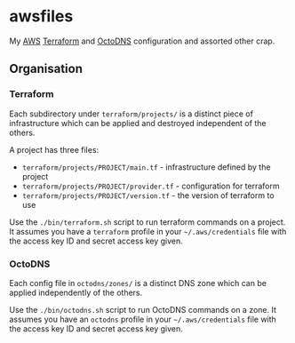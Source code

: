 awsfiles
========

My [AWS][] [Terraform][] and [OctoDNS][] configuration and assorted
other crap.

[AWS]: https://aws.amazon.com/
[Terraform]: https://www.terraform.io/
[OctoDNS]: https://github.com/github/octodns

Organisation
------------

### Terraform

Each subdirectory under `terraform/projects/` is a distinct piece of
infrastructure which can be applied and destroyed independent of the
others.

A project has three files:

- `terraform/projects/PROJECT/main.tf` - infrastructure defined by the project
- `terraform/projects/PROJECT/provider.tf` - configuration for terraform
- `terraform/projects/PROJECT/version.tf` - the version of terraform to use

Use the `./bin/terraform.sh` script to run terraform commands on a
project.  It assumes you have a `terraform` profile in your
`~/.aws/credentials` file with the access key ID and secret access key
given.

### OctoDNS

Each config file in `octodns/zones/` is a distinct DNS zone which can
be applied independently of the others.

Use the `./bin/octodns.sh` script to run OctoDNS commands on a zone.
It assumes you have an `octodns` profile in your `~/.aws/credentials`
file with the access key ID and secret access key given.
